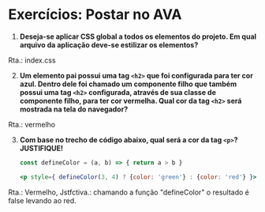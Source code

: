 # Exercícios: Postar no AVA

1.  **Deseja-se aplicar CSS global a todos os elementos do projeto. Em qual arquivo da aplicação deve-se estilizar os elementos?**

Rta.: index.css

2.  **Um elemento pai possui uma tag `<h2>` que foi configurada para ter cor azul. Dentro dele foi chamado um componente filho que também possui uma tag `<h2>` configurada, através de sua classe de componente filho, para ter cor vermelha. Qual cor da tag `<h2>` será mostrada na tela do navegador?**

Rta.: vermelho

3.  **Com base no trecho de código abaixo, qual será a cor da tag `<p>`? JUSTIFIQUE!**

    ```javascript
    const defineColor = (a, b) => { return a > b }
    ```

    ```jsx
    <p style={ defineColor(3, 4) ? {color: 'green'} : {color: 'red'} }>CSS inline dinâmico</p>
    ```

Rta.: Vermelho, 
Jstfctiva.: chamando a função "defineColor" o resultado é false levando ao red.
